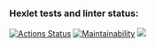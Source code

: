 ### Hexlet tests and linter status:
[![Actions Status](https://github.com/efterpe/frontend-project-lvl1/workflows/hexlet-check/badge.svg)](https://github.com/efterpe/frontend-project-lvl1/actions)
[![Maintainability](https://api.codeclimate.com/v1/badges/dfc50c2d88cd46d069c1/maintainability)]("https://codeclimate.com/github/efterpe/frontend-project-lvl1)
<a href="https://asciinema.org/a/399444" target="_blank"><img src="https://asciinema.org/a/399444.svg" /></a>
<script id="asciicast-401429" src="https://asciinema.org/a/401429.js" async></script>
<script id="asciicast-401433" src="https://asciinema.org/a/401433.js" async></script>
<script id="asciicast-401440" src="https://asciinema.org/a/401440.js" async></script>
<script id="asciicast-401442" src="https://asciinema.org/a/401442.js" async></script>

 
